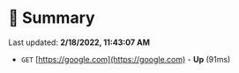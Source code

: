 # 📖 Summary
Last updated: **2/18/2022, 11:43:07 AM**

- `GET` [https://google.com](https://google.com) - **Up** (91ms)
